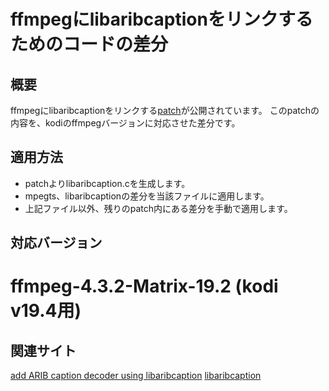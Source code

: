 # ffmpegにlibaribcaptionをリンクするためのコードの差分

## 概要
ffmpegにlibaribcaptionをリンクする[patch](https://patchwork.ffmpeg.org/project/ffmpeg/list/?submitter=1420)が公開されています。
このpatchの内容を、kodiのffmpegバージョンに対応させた差分です。

## 適用方法
 - patchよりlibaribcaption.cを生成します。
 - mpegts、libaribcaptionの差分を当該ファイルに適用します。
 - 上記ファイル以外、残りのpatch内にある差分を手動で適用します。

## 対応バージョン
# ffmpeg-4.3.2-Matrix-19.2 (kodi v19.4用)

## 関連サイト
[add ARIB caption decoder using libaribcaption](https://patchwork.ffmpeg.org/project/ffmpeg/list/?submitter=1420)
[libaribcaption](https://github.com/xqq/libaribcaption)
